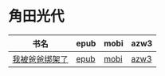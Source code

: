 # 角田光代

| 书名 | epub | mobi | azw3 |
| --- | --- | --- | --- |
| [我被爸爸绑架了](http://ct.dalanmei.com/f/31084289-571773823-542d6c) | [epub](http://ct.dalanmei.com/f/31084289-571773823-542d6c) | [mobi](http://ct.dalanmei.com/f/31084289-571495923-b218fc) | [azw3](http://ct.dalanmei.com/f/31084289-571918736-1cff52) |
